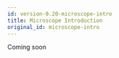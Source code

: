 ```yaml
---
id: version-0.20-microscope-intro
title: Microscope Introduction
original_id: microscope-intro
---
```


Coming soon

